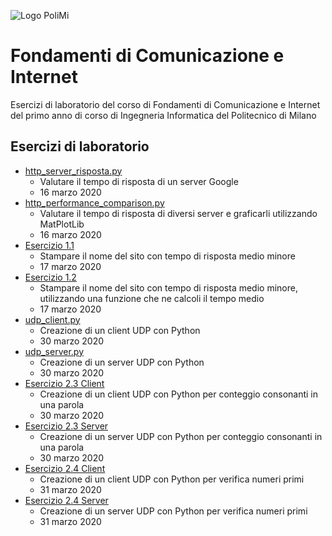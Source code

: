 ![Logo PoliMi](https://marcobrambillapolimi.files.wordpress.com/2016/12/cropped-polimi-datascience-logo-square1.png)
# Fondamenti di Comunicazione e Internet
Esercizi di laboratorio del corso di Fondamenti di Comunicazione e Internet del primo anno di corso di Ingegneria Informatica del Politecnico di Milano

## Esercizi di laboratorio
* [http_server_risposta.py](./Lab_1/http_server_risposta.py)
    * Valutare il tempo di risposta di un server Google
    * 16 marzo 2020
* [http_performance_comparison.py](./Lab_1/http_performance_comparison.py)
    * Valutare il tempo di risposta di diversi server e graficarli utilizzando MatPlotLib
    * 16 marzo 2020
* [Esercizio 1.1](./Lab_1/esercizio1_1.py)
    * Stampare il nome del sito con tempo di risposta medio minore
    * 17 marzo 2020
* [Esercizio 1.2](./Lab_1/esercizio1_2.py)
    * Stampare il nome del sito con tempo di risposta medio minore, utilizzando una funzione che ne calcoli il tempo medio
    * 17 marzo 2020
* [udp_client.py](./Lab_2/udp_client.py)
    * Creazione di un client UDP con Python
    * 30 marzo 2020
* [udp_server.py](./Lab_2/udp_server.py)
    * Creazione di un server UDP con Python
    * 30 marzo 2020
* [Esercizio 2.3 Client](./Lab_2/esercizio2_3_client.py)
    * Creazione di un client UDP con Python per conteggio consonanti in una parola
    * 30 marzo 2020
* [Esercizio 2.3 Server](./Lab_2/esercizio2_3_server.py)
    * Creazione di un server UDP con Python per conteggio consonanti in una parola
    * 30 marzo 2020
* [Esercizio 2.4 Client](./Lab_2/esercizio2_4_client.py)
    * Creazione di un client UDP con Python per verifica numeri primi
    * 31 marzo 2020
* [Esercizio 2.4 Server](./Lab_2/esercizio2_4_server.py)
    * Creazione di un server UDP con Python per verifica numeri primi
    * 31 marzo 2020
